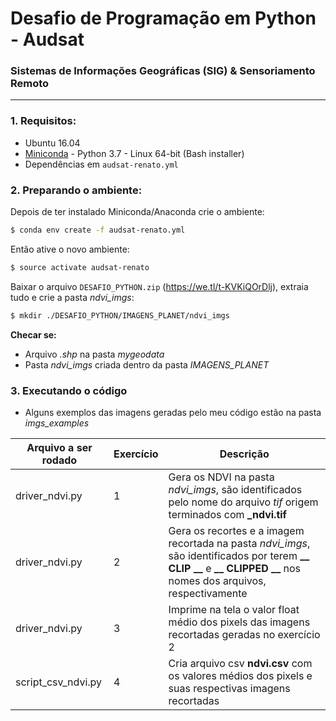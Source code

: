 # Desafio de Programação em Python - **Audsat**

### Sistemas de Informações Geográficas (SIG) & Sensoriamento Remoto
-----------------

### 1. Requisitos:
 - Ubuntu 16.04
 - [Miniconda](https://conda.io/miniconda.html) - Python 3.7 - Linux 64-bit (Bash installer)
 - Dependências em `audsat-renato.yml`
### 2. Preparando o ambiente:
Depois de ter instalado Miniconda/Anaconda crie o ambiente:
```sh
$ conda env create -f audsat-renato.yml
```
Então ative o novo ambiente:
```sh
$ source activate audsat-renato
```
Baixar o arquivo `DESAFIO_PYTHON.zip` (https://we.tl/t-KVKiQOrDlj), extraia tudo
e crie a pasta *ndvi_imgs*:
```sh
$ mkdir ./DESAFIO_PYTHON/IMAGENS_PLANET/ndvi_imgs
```
**Checar se:**
- Arquivo *.shp* na pasta *mygeodata*
- Pasta *ndvi_imgs* criada dentro da pasta *IMAGENS_PLANET*
### 3. Executando o código

*	Alguns exemplos das imagens geradas pelo meu código estão na pasta *imgs_examples*

| Arquivo a ser rodado  | Exercício | Descrição |
| ---------------------- | ------ | ----- |
| driver_ndvi.py | 1 | Gera os NDVI na pasta *ndvi_imgs*, são identificados pelo nome do arquivo *tif* origem terminados com **_ndvi.tif** 
| driver_ndvi.py | 2 | Gera os recortes e a imagem recortada na pasta *ndvi_imgs*, são identificados por terem **__ CLIP __** e **__ CLIPPED __** nos nomes dos arquivos, respectivamente
| driver_ndvi.py  | 3 | Imprime na tela o valor float médio dos pixels das imagens recortadas geradas no exercício 2
| script_csv_ndvi.py | 4 | Cria arquivo csv **ndvi.csv** com os valores médios dos pixels e suas respectivas imagens recortadas





